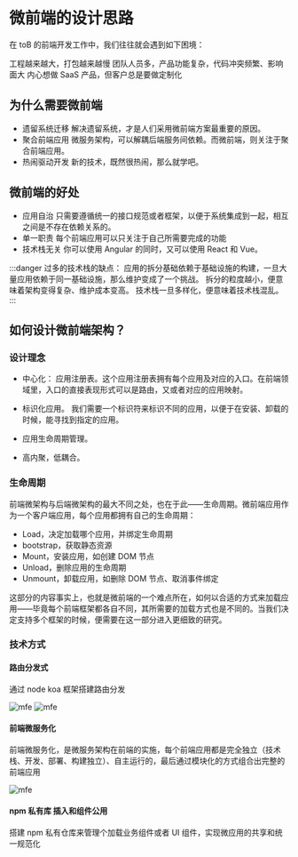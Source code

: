 # 微前端的设计思路

在 toB 的前端开发工作中，我们往往就会遇到如下困境：

工程越来越大，打包越来越慢
团队人员多，产品功能复杂，代码冲突频繁、影响面大
内心想做 SaaS 产品，但客户总是要做定制化

## 为什么需要微前端

- 遗留系统迁移 解决遗留系统，才是人们采用微前端方案最重要的原因。
- 聚合前端应用 微服务架构，可以解耦后端服务间依赖。而微前端，则关注于聚合前端应用。
- 热闹驱动开发 新的技术，既然很热闹，那么就学吧。

## 微前端的好处

- 应用自治 只需要遵循统一的接口规范或者框架，以便于系统集成到一起，相互之间是不存在依赖关系的。
- 单一职责 每个前端应用可以只关注于自己所需要完成的功能
- 技术栈无关 你可以使用 Angular 的同时，又可以使用 React 和 Vue。

:::danger
过多的技术栈的缺点：
应用的拆分基础依赖于基础设施的构建，一旦大量应用依赖于同一基础设施，那么维护变成了一个挑战。
拆分的粒度越小，便意味着架构变得复杂、维护成本变高。
技术栈一旦多样化，便意味着技术栈混乱。
:::

## 如何设计微前端架构？

### 设计理念

- 中心化：
  应用注册表。这个应用注册表拥有每个应用及对应的入口。在前端领域里，入口的直接表现形式可以是路由，又或者对应的应用映射。

- 标识化应用。
  我们需要一个标识符来标识不同的应用，以便于在安装、卸载的时候，能寻找到指定的应用。

- 应用生命周期管理。

- 高内聚，低耦合。

### 生命周期

前端微架构与后端微架构的最大不同之处，也在于此——生命周期。微前端应用作为一个客户端应用，每个应用都拥有自己的生命周期：

- Load，决定加载哪个应用，并绑定生命周期
- bootstrap，获取静态资源
- Mount，安装应用，如创建 DOM 节点
- Unload，删除应用的生命周期
- Unmount，卸载应用，如删除 DOM 节点、取消事件绑定

这部分的内容事实上，也就是微前端的一个难点所在，如何以合适的方式来加载应用——毕竟每个前端框架都各自不同，其所需要的加载方式也是不同的。当我们决定支持多个框架的时候，便需要在这一部分进入更细致的研究。

### 技术方式

#### 路由分发式

通过 node koa 框架搭建路由分发

![mfe](/mfe/mfe1.jpeg)
![mfe](/mfe/mfe2.jpeg)

#### 前端微服务化

前端微服务化，是微服务架构在前端的实施，每个前端应用都是完全独立（技术栈、开发、部署、构建独立）、自主运行的，最后通过模块化的方式组合出完整的前端应用

![mfe](/mfe/mfe3.jpeg)

#### npm 私有库 插入和组件公用

搭建 npm 私有仓库来管理个加载业务组件或者 UI 组件，实现微应用的共享和统一规范化
